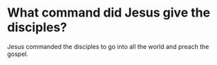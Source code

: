 # What command did Jesus give the disciples?

Jesus commanded the disciples to go into all the world and preach the gospel.

